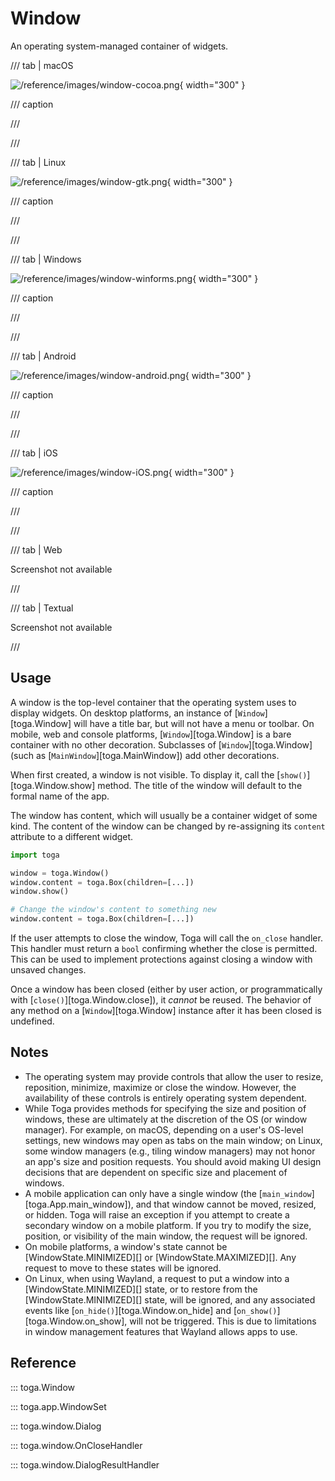 # Window

An operating system-managed container of widgets.

/// tab | macOS

![/reference/images/window-cocoa.png](/reference/images/window-cocoa.png){ width="300" }

/// caption

///

<!-- TODO: Update alt text -->

///

/// tab | Linux

![/reference/images/window-gtk.png](/reference/images/window-gtk.png){ width="300" }

/// caption

///

<!-- TODO: Update alt text -->

///

/// tab | Windows

![/reference/images/window-winforms.png](/reference/images/window-winforms.png){ width="300" }

/// caption

///

<!-- TODO: Update alt text -->

///

/// tab | Android

![/reference/images/window-android.png](/reference/images/window-android.png){ width="300" }

/// caption

///

<!-- TODO: Update alt text -->

///

/// tab | iOS

![/reference/images/window-iOS.png](/reference/images/window-iOS.png){ width="300" }

/// caption

///

<!-- TODO: Update alt text -->

///

/// tab | Web

Screenshot not available

///

/// tab | Textual

Screenshot not available

///

## Usage

A window is the top-level container that the operating system uses to display widgets. On desktop platforms, an instance of [`Window`][toga.Window] will have a title bar, but will not have a menu or toolbar. On mobile, web and console platforms, [`Window`][toga.Window] is a bare container with no other decoration. Subclasses of [`Window`][toga.Window] (such as [`MainWindow`][toga.MainWindow]) add other decorations.

When first created, a window is not visible. To display it, call the [`show()`][toga.Window.show] method. The title of the window will default to the formal name of the app.

The window has content, which will usually be a container widget of some kind. The content of the window can be changed by re-assigning its `content` attribute to a different widget.

```python
import toga

window = toga.Window()
window.content = toga.Box(children=[...])
window.show()

# Change the window's content to something new
window.content = toga.Box(children=[...])
```

If the user attempts to close the window, Toga will call the `on_close` handler. This handler must return a `bool` confirming whether the close is permitted. This can be used to implement protections against closing a window with unsaved changes.

Once a window has been closed (either by user action, or programmatically with [`close()`][toga.Window.close]), it *cannot* be reused. The behavior of any method on a [`Window`][toga.Window] instance after it has been closed is undefined.

## Notes

- The operating system may provide controls that allow the user to resize, reposition, minimize, maximize or close the window. However, the availability of these controls is entirely operating system dependent.
- While Toga provides methods for specifying the size and position of windows, these are ultimately at the discretion of the OS (or window manager). For example, on macOS, depending on a user's OS-level settings, new windows may open as tabs on the main window; on Linux, some window managers (e.g., tiling window managers) may not honor an app's size and position requests. You should avoid making UI design decisions that are dependent on specific size and placement of windows.
- A mobile application can only have a single window (the [`main_window`][toga.App.main_window]), and that window cannot be moved, resized, or hidden. Toga will raise an exception if you attempt to create a secondary window on a mobile platform. If you try to modify the size, position, or visibility of the main window, the request will be ignored.
- On mobile platforms, a window's state cannot be [WindowState.MINIMIZED][] or [WindowState.MAXIMIZED][]. Any request to move to these states will be ignored.
- On Linux, when using Wayland, a request to put a window into a [WindowState.MINIMIZED][] state, or to restore from the [WindowState.MINIMIZED][] state, will be ignored, and any associated events like [`on_hide()`][toga.Window.on_hide] and [`on_show()`][toga.Window.on_show], will not be triggered. This is due to limitations in window management features that Wayland allows apps to use.

## Reference

::: toga.Window

::: toga.app.WindowSet

::: toga.window.Dialog

::: toga.window.OnCloseHandler

::: toga.window.DialogResultHandler
